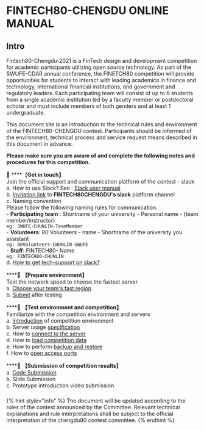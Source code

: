 # FINTECH80-CHENGDU  ONLINE MANUAL

## Intro

Fintech80-Chengdu-2021 is a FinTech design and development competition for academic participants utilizing open source technology. As part of the SWUFE-CDAR annual conference, the FINETCH80 competition will provide opportunities for students to interact with leading academics in finance and technology, international financial institutions, and government and regulatory leaders. Each participating team will consist of up to 6 students from a single academic institution led by a faculty member or postdoctoral scholar and must include members of both genders and at least 1 undergraduate.

This document site is an introduction to the technical rules and environment of the FINTECH80-CHENGDU contest. Participants should be informed of the environment, technical process and service request means described in this document in advance.

**Please make sure you are aware of and complete the following notes and procedures for this competition.**

📌 ****【**Get in touch】**  
        Join the official support and communication platform of the contest - slack   
            a. How to use Slack? See : [Slack user manual ](https://slack.com/help/articles/360059928654-How-to-use-Slack--your-quick-start-guide)  
            b. [Invitation link](https://join.slack.com/t/fintech80-chengdu2021/shared_invite/zt-s0how640-hDP4SOokgrPMF0tVVPEYFA) to **FINTECH80CHENGDU's slack** platform channel   
            c. Naming convention   
         Please follow the following naming rules for communication.   
             - **Participating team** : Shortname of your university - Personal name - \(team member/instructor\)   
               `eg: SWUFE-CHUNLIN-TeamMember`  
             - **Volunteers**: 80 Volunteers - name  - Shortname of the university you assistant    
              `eg: 80Volunteers-CHUNLIN-SWUFE`  
            - **Staff**: FINTECH80- Name   
              `eg: FINTECH80-CHUNLIN`  
           d. [How to get tech-support on slack?](tech-support/online-support.md)  
  
 ****📌 **【Prepare environment】**  
          Test the network speed to choose the fastest server   
             a. [Choose your team's fast region](operation-manual/choose-your-fastest-region.md)  
             b.  [Submit](https://forms.gle/4mqooLhRuTGeYmNS8)  after testing   


\*\*\*\*📌 **【Test environment and competition】**  
         Familiarize with the competition environment and servers   
            a. [Introduction](intro/environment/) of competition environment  
            b. Server usage [specification ](operation-manual/server-usage-specification.md)  
            c. How to [connect to the server](operation-manual/competition-operation/connect-to-ec2.md)   
            d. How to [load competition data](operation-manual/competition-operation/obtaining-data.md)   
            e. How to perform [backup and restore ](operation-manual/competition-operation/backup-and-restore.md)  
            f. How to [open access ports](operation-manual/competition-operation/access-to-the-ports.md)  


\*\*\*\*📌 **【Submission of competition results】**   
            a. [Code Submission](operation-manual/competition-operation/code-submission.md)   
            b. Slide Submission   
            c. Prototype introduction video submission

###  <a id="user-sign-in-page"></a>

{% hint style="info" %}
The document will be updated according to the rules of the contest announced by the Committee. Relevant technical explanations and rule interpretations shall be subject to the official interpretation of the chengdu80 contest committee.
{% endhint %}

